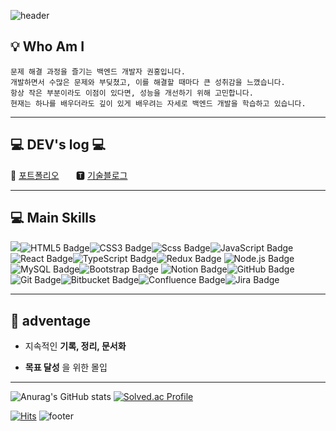 ![header](https://capsule-render.vercel.app/api?type=Cylinder&color=F88017&height=150&&text=Welcome&fontAlignY=48&fontAlign=47&fontSize=60&animation=twinkling&textColor=000000&desc=Hong's_profile&descAlign=72&descColor=000000&descSize=26)


## 💡  Who Am I 
    문제 해결 과정을 즐기는 백엔드 개발자 권홍입니다.
    개발하면서 수많은 문제와 부딪쳤고, 이를 해결할 때마다 큰 성취감을 느꼈습니다.
    항상 작은 부분이라도 이점이 있다면, 성능을 개선하기 위해 고민합니다.
    현재는 하나를 배우더라도 깊이 있게 배우려는 자세로 백엔드 개발을 학습하고 있습니다.

------
## 💻 DEV's log 💻

🙋 [포트폴리오](https://rnjsghd97.tistory.com/)&nbsp;&nbsp;&nbsp;&nbsp;&nbsp;&nbsp;&nbsp;🆃 [기술블로그](https://rnjsghd97.tistory.com/)&nbsp;&nbsp;&nbsp;&nbsp;&nbsp;&nbsp;&nbsp;

-----
## 💻 Main Skills

![](https://img.shields.io/badge/HTML5-E34F26?style=flat&logo=html5&logoColor=white)![HTML5 Badge](https://img.shields.io/badge/HTML5-E34F26?style=flat&logo=html5&logoColor=white)![CSS3 Badge](https://img.shields.io/badge/CSS3-1572B6?style=flat&logo=css3&logoColor=white)![Scss Badge](https://img.shields.io/badge/Scss-green?style=flat&logo=Sass&logoColor=CC6699)![JavaScript Badge](https://img.shields.io/badge/JavaScript-gray?style=flat&logo=JavaScript&logoColor=F7DF1E)![React Badge](https://img.shields.io/badge/React-white?style=flat&logo=React&logoColor=61DAFB)![TypeScript Badge](https://img.shields.io/badge/TypeScript-3178C6?style=flat&logo=TypeScript&logoColor=white)![Redux Badge](https://img.shields.io/badge/Redux-pink?style=flat&logo=Redux&logoColor=764ABC)
![Node.js Badge](https://img.shields.io/badge/Node.js-c2c5c5?style=flat&logo=Node.js&logoColor=339933)![MySQL Badge](https://img.shields.io/badge/MySQL-f1d8d9?style=flat&logo=MySQL&logoColor=4479A1)![Bootstrap Badge](https://img.shields.io/badge/Bootstrap-yellow?style=flat&logo=Bootstrap&logoColor=7952B3)
![Notion Badge](https://img.shields.io/badge/Notion-b4f5bd?style=flat&logo=Notion&logoColor=black)![GitHub Badge](https://img.shields.io/badge/GitHub-gray?style=flat&logo=GitHub&logoColor=black)![Git Badge](https://img.shields.io/badge/Git-blue?style=flat&logo=Git&logoColor=F05032)![Bitbucket Badge](https://img.shields.io/badge/Bitbucket-white?style=flat&logo=Bitbucket&logoColor=0052CC)![Confluence Badge](https://img.shields.io/badge/Confluence-gray?style=flat&logo=Confluence&logoColor=172B4D)![Jira Badge](https://img.shields.io/badge/Jira-green?style=flat&logo=Jira&logoColor=0052CC)

---
## 🤩 adventage
* 지속적인 __기록, 정리, 문서화__

* __목표 달성__ 을 위한 몰입

---------
![Anurag's GitHub stats](https://github-readme-stats.vercel.app/api?username=Hong-g7&theme=codeSTACKr&icons=true)        [![Solved.ac Profile](http://mazassumnida.wtf/api/v2/generate_badge?boj=rnjsghd97)](https://solved.ac/rnjsghd97/)

[![Hits](https://hits.seeyoufarm.com/api/count/incr/badge.svg?url=https%3A%2F%2Fgithub.com%2FHong-g7&count_bg=%23969794&title_bg=%23555555&icon=kentico.svg&icon_color=%23FDFFED&title=GITHUB&edge_flat=false)](https://github.com/Hong-g7)
![footer](https://capsule-render.vercel.app/api?type=waving&color=gradient&height=100&section=footer)
